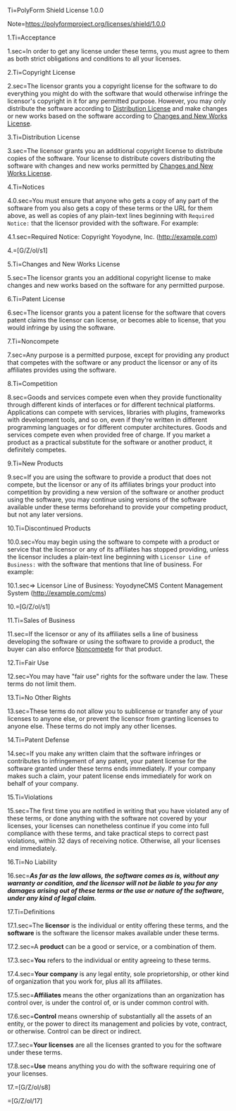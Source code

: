 Ti=PolyForm Shield License 1.0.0

Note=<https://polyformproject.org/licenses/shield/1.0.0>

1.Ti=Acceptance

1.sec=In order to get any license under these terms, you must agree to them as both strict obligations and conditions to all your licenses.

2.Ti=Copyright License

2.sec=The licensor grants you a copyright license for the software to do everything you might do with the software that would otherwise infringe the licensor's copyright in it for any permitted purpose.  However, you may only distribute the software according to [Distribution License](#distribution-license) and make changes or new works based on the software according to [Changes and New Works License](#changes-and-new-works-license).

3.Ti=Distribution License

3.sec=The licensor grants you an additional copyright license to distribute copies of the software.  Your license to distribute covers distributing the software with changes and new works permitted by [Changes and New Works License](#changes-and-new-works-license).

4.Ti=Notices

4.0.sec=You must ensure that anyone who gets a copy of any part of the software from you also gets a copy of these terms or the URL for them above, as well as copies of any plain-text lines beginning with `Required Notice:` that the licensor provided with the software.  For example:

4.1.sec=Required Notice: Copyright Yoyodyne, Inc. (http://example.com)

4.=[G/Z/ol/s1]

5.Ti=Changes and New Works License

5.sec=The licensor grants you an additional copyright license to make changes and new works based on the software for any permitted purpose.

6.Ti=Patent License

6.sec=The licensor grants you a patent license for the software that covers patent claims the licensor can license, or becomes able to license, that you would infringe by using the software.

7.Ti=Noncompete

7.sec=Any purpose is a permitted purpose, except for providing any product that competes with the software or any product the licensor or any of its affiliates provides using the software.

8.Ti=Competition

8.sec=Goods and services compete even when they provide functionality through different kinds of interfaces or for different technical platforms.  Applications can compete with services, libraries with plugins, frameworks with development tools, and so on, even if they're written in different programming languages or for different computer architectures.  Goods and services compete even when provided free of charge.  If you market a product as a practical substitute for the software or another product, it definitely competes.

9.Ti=New Products

9.sec=If you are using the software to provide a product that does not compete, but the licensor or any of its affiliates brings your product into competition by providing a new version of the software or another product using the software, you may continue using versions of the software available under these terms beforehand to provide your competing product, but not any later versions.

10.Ti=Discontinued Products

10.0.sec=You may begin using the software to compete with a product or service that the licensor or any of its affiliates has stopped providing, unless the licensor includes a plain-text line beginning with `Licensor Line of Business:` with the software that mentions that line of business.  For example:

10.1.sec=> Licensor Line of Business: YoyodyneCMS Content Management System (http://example.com/cms)

10.=[G/Z/ol/s1]

11.Ti=Sales of Business

11.sec=If the licensor or any of its affiliates sells a line of business developing the software or using the software to provide a product, the buyer can also enforce [Noncompete](#noncompete) for that product.

12.Ti=Fair Use

12.sec=You may have "fair use" rights for the software under the law. These terms do not limit them.

13.Ti=No Other Rights

13.sec=These terms do not allow you to sublicense or transfer any of your licenses to anyone else, or prevent the licensor from granting licenses to anyone else.  These terms do not imply any other licenses.

14.Ti=Patent Defense

14.sec=If you make any written claim that the software infringes or contributes to infringement of any patent, your patent license for the software granted under these terms ends immediately. If your company makes such a claim, your patent license ends immediately for work on behalf of your company.

15.Ti=Violations

15.sec=The first time you are notified in writing that you have violated any of these terms, or done anything with the software not covered by your licenses, your licenses can nonetheless continue if you come into full compliance with these terms, and take practical steps to correct past violations, within 32 days of receiving notice.  Otherwise, all your licenses end immediately.

16.Ti=No Liability

16.sec=***As far as the law allows, the software comes as is, without any warranty or condition, and the licensor will not be liable to you for any damages arising out of these terms or the use or nature of the software, under any kind of legal claim.***

17.Ti=Definitions

17.1.sec=The **licensor** is the individual or entity offering these terms, and the **software** is the software the licensor makes available under these terms.

17.2.sec=A **product** can be a good or service, or a combination of them.

17.3.sec=**You** refers to the individual or entity agreeing to these terms.

17.4.sec=**Your company** is any legal entity, sole proprietorship, or other kind of organization that you work for, plus all its affiliates.

17.5.sec=**Affiliates** means the other organizations than an organization has control over, is under the control of, or is under common control with.

17.6.sec=**Control** means ownership of substantially all the assets of an entity, or the power to direct its management and policies by vote, contract, or otherwise.  Control can be direct or indirect.

17.7.sec=**Your licenses** are all the licenses granted to you for the software under these terms.

17.8.sec=**Use** means anything you do with the software requiring one of your licenses.

17.=[G/Z/ol/s8]

=[G/Z/ol/17]